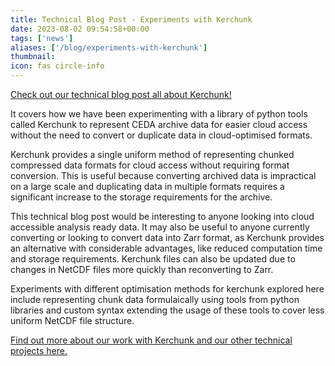 ```yaml
---
title: Technical Blog Post - Experiments with Kerchunk
date: 2023-08-02 09:54:58+00:00
tags: ['news']
aliases: ['/blog/experiments-with-kerchunk']
thumbnail: 
icon: fas circle-info
---
```


[Check out our technical blog post all about Kerchunk!](https://techblog.ceda.ac.uk/2023/05/04/kerchunk-experiments.html)

It covers how we have been experimenting with a library of python tools called Kerchunk to represent CEDA archive data for easier cloud access without the need to convert or duplicate data in cloud-optimised formats.  
  
Kerchunk provides a single uniform method of representing chunked compressed data formats for cloud access without requiring format conversion. This is useful because converting archived data is impractical on a large scale and duplicating data in multiple formats requires a significant increase to the storage requirements for the archive.  
  
This technical blog post would be interesting to anyone looking into cloud accessible analysis ready data. It may also be useful to anyone currently converting or looking to convert data into Zarr format, as Kerchunk provides an alternative with considerable advantages, like reduced computation time and storage requirements. Kerchunk files can also be updated due to changes in NetCDF files more quickly than reconverting to Zarr.  
  
Experiments with different optimisation methods for kerchunk explored here include representing chunk data formulaically using tools from python libraries and custom syntax extending the usage of these tools to cover less uniform NetCDF file structure.

[Find out more about our work with Kerchunk and our other technical projects here.](https://techblog.ceda.ac.uk/)
